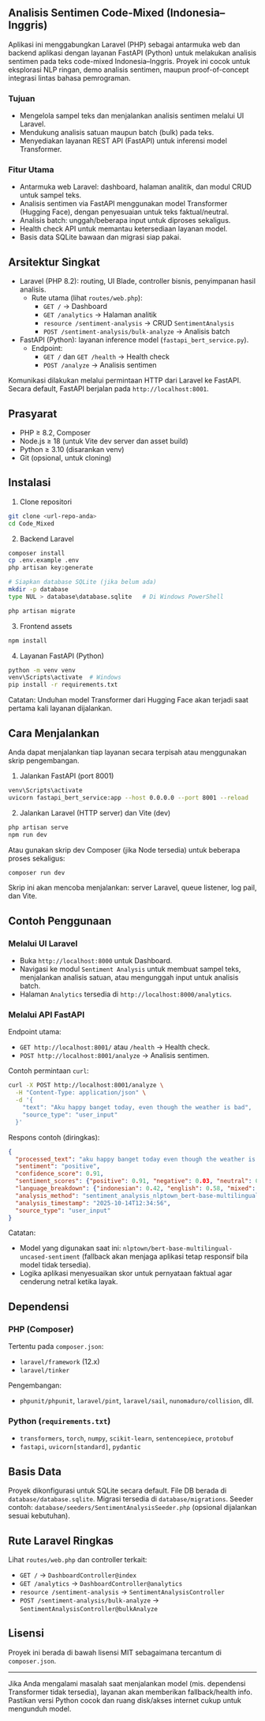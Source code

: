 ## Analisis Sentimen Code-Mixed (Indonesia–Inggris)

Aplikasi ini menggabungkan Laravel (PHP) sebagai antarmuka web dan backend aplikasi dengan layanan FastAPI (Python) untuk melakukan analisis sentimen pada teks code-mixed Indonesia–Inggris. Proyek ini cocok untuk eksplorasi NLP ringan, demo analisis sentimen, maupun proof-of-concept integrasi lintas bahasa pemrograman.

### Tujuan
- Mengelola sampel teks dan menjalankan analisis sentimen melalui UI Laravel.
- Mendukung analisis satuan maupun batch (bulk) pada teks.
- Menyediakan layanan REST API (FastAPI) untuk inferensi model Transformer.

### Fitur Utama
- Antarmuka web Laravel: dashboard, halaman analitik, dan modul CRUD untuk sampel teks.
- Analisis sentimen via FastAPI menggunakan model Transformer (Hugging Face), dengan penyesuaian untuk teks faktual/neutral.
- Analisis batch: unggah/beberapa input untuk diproses sekaligus.
- Health check API untuk memantau ketersediaan layanan model.
- Basis data SQLite bawaan dan migrasi siap pakai.

## Arsitektur Singkat
- Laravel (PHP 8.2): routing, UI Blade, controller bisnis, penyimpanan hasil analisis.
  - Rute utama (lihat `routes/web.php`):
    - `GET /` → Dashboard
    - `GET /analytics` → Halaman analitik
    - `resource /sentiment-analysis` → CRUD `SentimentAnalysis`
    - `POST /sentiment-analysis/bulk-analyze` → Analisis batch
- FastAPI (Python): layanan inference model (`fastapi_bert_service.py`).
  - Endpoint:
    - `GET /` dan `GET /health` → Health check
    - `POST /analyze` → Analisis sentimen

Komunikasi dilakukan melalui permintaan HTTP dari Laravel ke FastAPI. Secara default, FastAPI berjalan pada `http://localhost:8001`.

## Prasyarat
- PHP ≥ 8.2, Composer
- Node.js ≥ 18 (untuk Vite dev server dan asset build)
- Python ≥ 3.10 (disarankan venv)
- Git (opsional, untuk cloning)

## Instalasi
1) Clone repositori
```bash
git clone <url-repo-anda>
cd Code_Mixed
```

2) Backend Laravel
```bash
composer install
cp .env.example .env
php artisan key:generate

# Siapkan database SQLite (jika belum ada)
mkdir -p database
type NUL > database\database.sqlite   # Di Windows PowerShell

php artisan migrate
```

3) Frontend assets
```bash
npm install
```

4) Layanan FastAPI (Python)
```bash
python -m venv venv
venv\Scripts\activate  # Windows
pip install -r requirements.txt
```

Catatan: Unduhan model Transformer dari Hugging Face akan terjadi saat pertama kali layanan dijalankan.

## Cara Menjalankan

Anda dapat menjalankan tiap layanan secara terpisah atau menggunakan skrip pengembangan.

1) Jalankan FastAPI (port 8001)
```bash
venv\Scripts\activate
uvicorn fastapi_bert_service:app --host 0.0.0.0 --port 8001 --reload
```

2) Jalankan Laravel (HTTP server) dan Vite (dev)
```bash
php artisan serve
npm run dev
```

Atau gunakan skrip dev Composer (jika Node tersedia) untuk beberapa proses sekaligus:
```bash
composer run dev
```
Skrip ini akan mencoba menjalankan: server Laravel, queue listener, log pail, dan Vite.

## Contoh Penggunaan

### Melalui UI Laravel
- Buka `http://localhost:8000` untuk Dashboard.
- Navigasi ke modul `Sentiment Analysis` untuk membuat sampel teks, menjalankan analisis satuan, atau mengunggah input untuk analisis batch.
- Halaman `Analytics` tersedia di `http://localhost:8000/analytics`.

### Melalui API FastAPI
Endpoint utama:
- `GET http://localhost:8001/` atau `/health` → Health check.
- `POST http://localhost:8001/analyze` → Analisis sentimen.

Contoh permintaan `curl`:
```bash
curl -X POST http://localhost:8001/analyze \
  -H "Content-Type: application/json" \
  -d '{
    "text": "Aku happy banget today, even though the weather is bad",
    "source_type": "user_input"
  }'
```

Respons contoh (diringkas):
```json
{
  "processed_text": "aku happy banget today even though the weather is bad",
  "sentiment": "positive",
  "confidence_score": 0.91,
  "sentiment_scores": {"positive": 0.91, "negative": 0.03, "neutral": 0.06},
  "language_breakdown": {"indonesian": 0.42, "english": 0.58, "mixed": 0.0},
  "analysis_method": "sentiment_analysis_nlptown_bert-base-multilingual-uncased-sentiment",
  "analysis_timestamp": "2025-10-14T12:34:56",
  "source_type": "user_input"
}
```

Catatan:
- Model yang digunakan saat ini: `nlptown/bert-base-multilingual-uncased-sentiment` (fallback akan menjaga aplikasi tetap responsif bila model tidak tersedia).
- Logika aplikasi menyesuaikan skor untuk pernyataan faktual agar cenderung netral ketika layak.

## Dependensi

### PHP (Composer)
Tertentu pada `composer.json`:
- `laravel/framework` (12.x)
- `laravel/tinker`

Pengembangan:
- `phpunit/phpunit`, `laravel/pint`, `laravel/sail`, `nunomaduro/collision`, dll.

### Python (`requirements.txt`)
- `transformers`, `torch`, `numpy`, `scikit-learn`, `sentencepiece`, `protobuf`
- `fastapi`, `uvicorn[standard]`, `pydantic`

## Basis Data
Proyek dikonfigurasi untuk SQLite secara default. File DB berada di `database/database.sqlite`. Migrasi tersedia di `database/migrations`. Seeder contoh: `database/seeders/SentimentAnalysisSeeder.php` (opsional dijalankan sesuai kebutuhan).

## Rute Laravel Ringkas
Lihat `routes/web.php` dan controller terkait:
- `GET /` → `DashboardController@index`
- `GET /analytics` → `DashboardController@analytics`
- `resource /sentiment-analysis` → `SentimentAnalysisController`
- `POST /sentiment-analysis/bulk-analyze` → `SentimentAnalysisController@bulkAnalyze`

## Lisensi
Proyek ini berada di bawah lisensi MIT sebagaimana tercantum di `composer.json`.

---

Jika Anda mengalami masalah saat menjalankan model (mis. dependensi Transformer tidak tersedia), layanan akan memberikan fallback/health info. Pastikan versi Python cocok dan ruang disk/akses internet cukup untuk mengunduh model.

